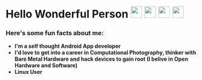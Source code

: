 # Hello Wonderful Person <img src= "https://i.imgur.com/0TnM8vH.gif" width= "30" height= "30"> <img src= "https://i.imgur.com/0TnM8vH.gif" width= "30" height= "30"> <img src= "https://i.imgur.com/0TnM8vH.gif" width= "30" height= "30"> <img src= "https://i.imgur.com/0TnM8vH.gif" width= "30" height= "30">

<h3> Here's some fun facts about me: </h3>

-  **I'm a self thought Android App developer**
-  **I'd love to get into a career in Computational Photography, thinker with Bare Metal Hardware and hack devices to gain root (I belive in Open Hardware and Software)**
-  **Linux User**

